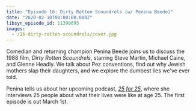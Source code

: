 ```yaml
---
title: "Episode 16: Dirty Rotten Scoundrels (w/ Penina Beede)"
date: "2020-02-10T00:00:00.000Z"
libsyn_episode_id: 11390695
images:
  - /16-dirty-rotten-scoundrels/cover.jpg
---
```


Comedian and returning champion Penina Beede joins us to discuss the 1988 film, _Dirty Rotten Scoundrels_, starring Steve Martin, Michael Caine, and Glenne Headly. We talk about Pez conventions, find out why Jewish mothers slap their daughters, and we explore the dumbest lies we've ever told.

<!--more-->

Penina tells us about her upcoming podcast, [_25 for 25_](https://peninabeede.squarespace.com/25for25), where she interviews 25 people about what their lives were like at age 25. The first episode is out March 1st.
